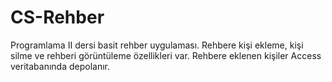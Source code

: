 # CS-Rehber
Programlama II dersi basit rehber uygulaması. Rehbere kişi ekleme, kişi silme ve rehberi görüntüleme özellikleri var. Rehbere eklenen kişiler Access veritabanında depolanır.
